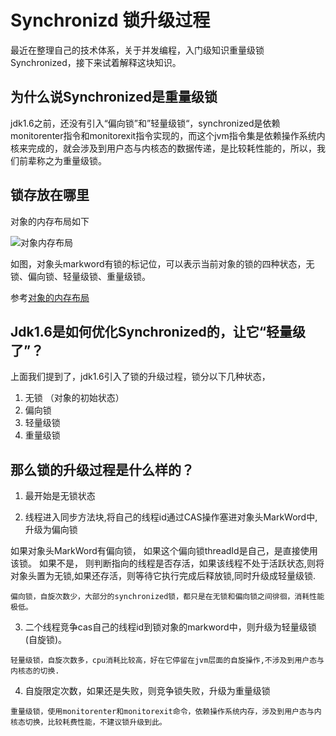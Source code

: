 # Synchronizd 锁升级过程

最近在整理自己的技术体系，关于并发编程，入门级知识重量级锁Synchronized，接下来试着解释这块知识。

## 为什么说Synchronized是重量级锁

jdk1.6之前，还没有引入“偏向锁”和”轻量级锁“，synchronized是依赖monitorenter指令和monitorexit指令实现的，而这个jvm指令集是依赖操作系统内核来完成的，就会涉及到用户态与内核态的数据传递，是比较耗性能的，所以，我们前辈称之为重量级锁。



## 锁存放在哪里

对象的内存布局如下

![对象内存布局](https://newhcw.github.io/images/objectheader.png)

如图，对象头markword有锁的标记位，可以表示当前对象的锁的四种状态，无锁、偏向锁、轻量级锁、重量级锁。

参考[对象的内存布局](https://newhcw.github.io/20.06/%E5%AF%B9%E8%B1%A1%E7%9A%84%E5%86%85%E5%AD%98%E5%B8%83%E5%B1%80.html)



##  Jdk1.6是如何优化Synchronized的，让它“轻量级了”？

上面我们提到了，jdk1.6引入了锁的升级过程，锁分以下几种状态，

1. 无锁 （对象的初始状态）
2. 偏向锁
3. 轻量级锁
4. 重量级锁

## 那么锁的升级过程是什么样的？

1. 最开始是无锁状态

2. 线程进入同步方法块,将自己的线程id通过CAS操作塞进对象头MarkWord中,升级为偏向锁

如果对象头MarkWord有偏向锁，
如果这个偏向锁threadId是自己，是直接使用该锁。
如果不是，
则判断指向的线程是否存活，如果该线程不处于活跃状态,则将对象头置为无锁,如果还存活，则等待它执行完成后释放锁,同时升级成轻量级锁.

```
偏向锁，自旋次数少，大部分的synchronized锁，都只是在无锁和偏向锁之间徘徊，消耗性能极低。
```

3.  二个线程竞争cas自己的线程id到锁对象的markword中，则升级为轻量级锁(自旋锁)。

```
轻量级锁，自旋次数多，cpu消耗比较高，好在它停留在jvm层面的自旋操作,不涉及到用户态与内核态的切换.
```

4. 自旋限定次数，如果还是失败，则竞争锁失败，升级为重量级锁

```
重量级锁，使用monitorenter和monitorexit命令，依赖操作系统内存，涉及到用户态与内核态切换，比较耗费性能，不建议锁升级到此。
```